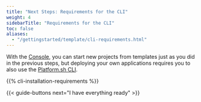 ```yaml
---
title: "Next Steps: Requirements for the CLI"
weight: 4
sidebarTitle: "Requirements for the CLI"
toc: false
aliases:
  - "/gettingstarted/template/cli-requirements.html"
---
```


With the [Console](/administration/web/_index.md), you can start new projects from templates just as you did in the previous steps, but deploying your own applications requires you to also use the [Platform.sh CLI](/administration/cli/_index.md).

{{% cli-installation-requirements %}}

{{< guide-buttons next="I have everything ready" >}}